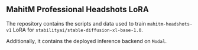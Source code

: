 ## MahitM Professional Headshots LoRA

The repository contains the scripts and data used to train `mahitm-headshots-v1` LoRA for `stabilityai/stable-diffusion-xl-base-1.0`.

Additionally, it contains the deployed inference backend on `Modal`.